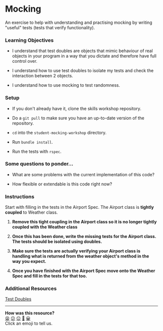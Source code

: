 # Mocking

An exercise to help with understanding and practising mocking by writing "useful" tests (tests that verify functionality).

### Learning Objectives

* I understand that test doubles are objects that mimic behaviour of real objects in your program in a way that you dictate and therefore have full control over.

* I understand how to use test doubles to isolate my tests and check the interaction between 2 objects.

* I understand how to use mocking to test randomness.

### Setup

* If you don't already have it, clone the skills workshop repository.

* Do a `git pull` to make sure you have an up-to-date version of the repository.

* `cd` into the `student-mocking-workshop` directory.

* Run `bundle install`.

* Run the tests with `rspec`.


### Some questions to ponder...

* What are some problems with the current implementation of this code?

* How flexible or extendable is this code right now?


### Instructions

Start with filling in the tests in the Airport Spec. The Airport class is **tightly coupled** to Weather class.

1. **Remove this tight coupling in the Airport class so it is no longer tightly coupled with the Weather class**

2. **Once this has been done, write the missing tests for the Airport class. The tests should be isolated using doubles.**

3. **Make sure the tests are actually verifying your Airport class is handling what is returned from the weather object's method in the way you expect.**

4. **Once you have finished with the Airport Spec move onto the Weather Spec and fill in the tests for that too.**


### Additional Resources

[Test Doubles](https://martinfowler.com/bliki/TestDouble.html)

<!-- BEGIN GENERATED SECTION DO NOT EDIT -->

---

**How was this resource?**  
[😫](https://airtable.com/shrUJ3t7KLMqVRFKR?prefill_Repository=skills-workshops&prefill_File=student-mocking-workshop/README.md&prefill_Sentiment=😫) [😕](https://airtable.com/shrUJ3t7KLMqVRFKR?prefill_Repository=skills-workshops&prefill_File=student-mocking-workshop/README.md&prefill_Sentiment=😕) [😐](https://airtable.com/shrUJ3t7KLMqVRFKR?prefill_Repository=skills-workshops&prefill_File=student-mocking-workshop/README.md&prefill_Sentiment=😐) [🙂](https://airtable.com/shrUJ3t7KLMqVRFKR?prefill_Repository=skills-workshops&prefill_File=student-mocking-workshop/README.md&prefill_Sentiment=🙂) [😀](https://airtable.com/shrUJ3t7KLMqVRFKR?prefill_Repository=skills-workshops&prefill_File=student-mocking-workshop/README.md&prefill_Sentiment=😀)  
Click an emoji to tell us.

<!-- END GENERATED SECTION DO NOT EDIT -->
